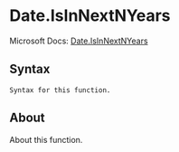 ---
---

# Date.IsInNextNYears

Microsoft Docs: [Date.IsInNextNYears](https://docs.microsoft.com/en-us/powerquery-m/date-isinnextnyears)

## Syntax

```
Syntax for this function.
```

## About

About this function.

